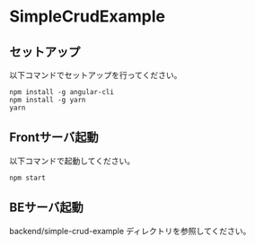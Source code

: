 # SimpleCrudExample

## セットアップ

以下コマンドでセットアップを行ってください。

```
npm install -g angular-cli
npm install -g yarn
yarn
```

## Frontサーバ起動

以下コマンドで起動してください。

```
npm start
```

## BEサーバ起動

backend/simple-crud-example ディレクトリを参照してください。
